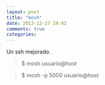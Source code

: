 ```yaml
---
layout: post
title: "mosh"
date: 2013-12-27 19:42
comments: true
categories: 
---
```

Un ssh mejorado.

>$ mosh usuario@host

>$ mosh -p 5000 usuario@host

